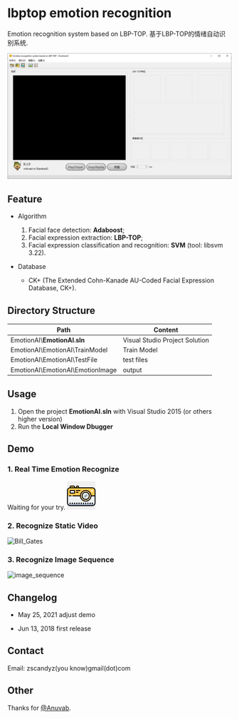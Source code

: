 # lbptop emotion recognition
Emotion recognition system based on LBP-TOP. 基于LBP-TOP的情绪自动识别系统.

![lbptop](picture/lbptop_main_window.PNG)

## Feature

* Algorithm

  1. Facial face detection: **Adaboost**;
  2. Facial expression extraction: **LBP-TOP**;
  3. Facial expression classification and recognition: **SVM** (tool: libsvm 3.22).

* Database

  * CK+ (The Extended Cohn-Kanade AU-Coded Facial Expression Database, CK+).

## Directory Structure

| Path                             | Content                        |
| -------------------------------- | ------------------------------ |
| EmotionAI\\**EmotionAI.sln**     | Visual Studio Project Solution |
| EmotionAI\EmotionAI\TrainModel   | Train Model                    |
| EmotionAI\EmotionAI\TestFile     | test files                     |
| EmotionAI\EmotionAI\EmotionImage | output                         |

## Usage

1. Open the project **EmotionAI.sln** with Visual Studio 2015 (or others higher version)
2. Run the **Local Window Dbugger**

## Demo

### 1. Real Time Emotion Recognize

Waiting for your try. ![camera](picture/camera.png)

### 2. Recognize Static Video

![Bill_Gates](picture/Bill_Gates.gif)

### 3. Recognize Image Sequence

![image_sequence](picture/image_sequence.gif)

## Changelog

* May 25, 2021 adjust demo 

* Jun 13, 2018 first release

## Contact

Email: zscandyz(you know)gmail(dot)com

## Other

Thanks for [@Anuvab](https://github.com/dbarshan/Anuvab).